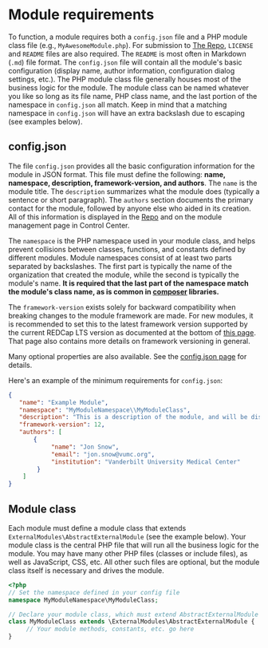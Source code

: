 # Module requirements

To function, a module requires both a `config.json` file and a PHP module class file (e.g., `MyAwesomeModule.php`).  For submission to [The Repo](https://redcap.vanderbilt.edu/consortium/modules/), `LICENSE` and `README` files are also required.  The `README` is most often in Markdown (`.md`) file format.  The `config.json` file will contain all the module's basic configuration (display name, author information, configuration dialog settings, etc.). The PHP module class file generally houses most of the business logic for the module.  The module class can be named whatever you like so long as its file name, PHP class name, and the last portion of the namespace in `config.json` all match.  Keep in mind that a matching namespace in `config.json` will have an extra backslash due to escaping (see examples below).

## config.json

The file `config.json` provides all the basic configuration information for the module in JSON format. This file must define the following: **name, namespace, description, framework-version, and authors**. The `name` is the module title.  The `description` summarizes what the module does (typically a sentence or short paragraph).  The `authors` section documents the primary contact for the module, followed by anyone else who aided in its creation.  All of this information is displayed in the [Repo](https://redcap.vanderbilt.edu/consortium/modules/) and on the module management page in Control Center.

The `namespace` is the PHP namespace used in your module class, and helps prevent collisions between classes, functions, and constants defined by different modules. Module namespaces consist of at least two parts separated by backslashes. The first part is typically the name of the organization that created the module, while the second is typically the module's name.  **It is required that the last part of the namespace match the module's class name, as is common in [composer](https://getcomposer.org/) libraries.**

The `framework-version` exists solely for backward compatibility when breaking changes to the module framework are made.  For new modules, it is recommended to set this to the latest framework version supported by the current REDCap LTS version as documented at the bottom of [this page](versions/README.md).  That page also contains more details on framework versioning in general.

Many optional properties are also available.  See the [config.json page](config.md) for details.

Here's an example of the minimum requirements for `config.json`:

``` json
{
   "name": "Example Module",
   "namespace": "MyModuleNamespace\\MyModuleClass", 
   "description": "This is a description of the module, and will be displayed below the module name in the user interface.",
   "framework-version": 12,
   "authors": [
       {
            "name": "Jon Snow",
            "email": "jon.snow@vumc.org",
            "institution": "Vanderbilt University Medical Center"
        }
    ]
}
```

## Module class

Each module must define a module class that extends `ExternalModules\AbstractExternalModule` (see the example below).  Your module class is the central PHP file that will run all the business logic for the module. You may have many other PHP files (classes or include files), as well as JavaScript, CSS, etc. All other such files are optional, but the module class itself is necessary and drives the module.

```php
<?php
// Set the namespace defined in your config file
namespace MyModuleNamespace\MyModuleClass;

// Declare your module class, which must extend AbstractExternalModule 
class MyModuleClass extends \ExternalModules\AbstractExternalModule {
     // Your module methods, constants, etc. go here
}
```
